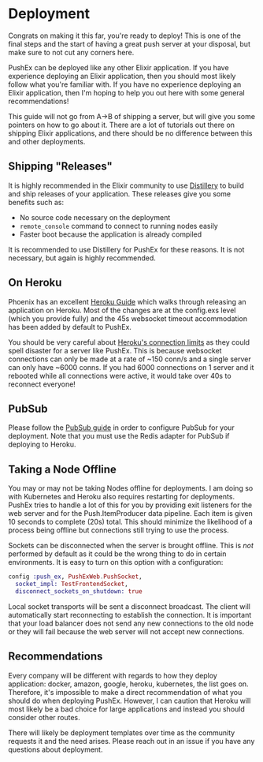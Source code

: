 # Deployment

Congrats on making it this far, you're ready to deploy! This is one of the final steps and the start of having a great push server at your disposal, but make sure to not cut any corners here.

PushEx can be deployed like any other Elixir application. If you have experience deploying an Elixir application, then you should most likely follow what you're familiar with. If you have no experience deploying an Elixir application, then I'm hoping to help you out here with some general recommendations!

This guide will not go from A->B of shipping a server, but will give you some pointers on how to go about it. There are a lot of tutorials out there on shipping Elixir applications, and there should be no difference between this and other deployments.

## Shipping "Releases"

It is highly recommended in the Elixir community to use [Distillery](https://github.com/bitwalker/distillery) to build and ship releases of your application. These releases give you some benefits such as:

* No source code necessary on the deployment
* `remote_console` command to connect to running nodes easily
* Faster boot because the application is already compiled

It is recommended to use Distillery for PushEx for these reasons. It is not necessary, but again is highly recommended.

## On Heroku

Phoenix has an excellent [Heroku Guide](https://hexdocs.pm/phoenix/heroku.html) which walks through releasing an application on Heroku. Most of the changes are at the config.exs level (which you provide fully) and the 45s websocket timeout accommodation has been added by default to PushEx.

You should be very careful about [Heroku's connection limits](http://veldstra.org/2013/10/25/heroku-websocket-performance-test.html) as they could spell disaster for a server like PushEx. This is because websocket connections can only be made at a rate of ~150 conn/s and a single server can only have ~6000 conns. If you had 6000 connections on 1 server and it rebooted while all connections were active, it would take over 40s to reconnect everyone!

## PubSub

Please follow the [PubSub guide](/pub_sub.html) in order to configure PubSub for your deployment. Note that you must use the Redis adapter for PubSub if deploying to Heroku.

## Taking a Node Offline

You may or may not be taking Nodes offline for deployments. I am doing so with Kubernetes and Heroku also requires
restarting for deployments. PushEx tries to handle a lot of this for you by providing exit listeners for the web
server and for the Push.ItemProducer data pipeline. Each item is given 10 seconds to complete (20s) total. This
should minimize the likelihood of a process being offline but connections still trying to use the process.

Sockets can be disconnected when the server is brought offline. This is *not* performed by default as it
could be the wrong thing to do in certain environments. It is easy to turn on this option with a configuration:

```elixir
config :push_ex, PushExWeb.PushSocket,
  socket_impl: TestFrontendSocket,
  disconnect_sockets_on_shutdown: true
```

Local socket transports will be sent a disconnect broadcast. The client will automatically start reconnecting
to establish the connection. It is important that your load balancer does not send any new connections to the
old node or they will fail because the web server will not accept new connections.

## Recommendations

Every company will be different with regards to how they deploy application: docker, amazon, google, heroku, kubernetes, the list goes on. Therefore, it's impossible to make a direct recommendation of what you should do when deploying PushEx. However, I can caution that Heroku will most likely be a bad choice for large applications and instead you should consider other routes.

There will likely be deployment templates over time as the community requests it and the need arises. Please reach out in an issue if you have any questions about deployment.
